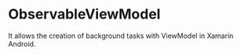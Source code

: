 # ObservableViewModel
It allows the creation of background tasks with ViewModel in Xamarin Android.
